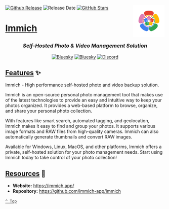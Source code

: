 <a name="top" href="docker-compose.yml" target="_blank"><img height="100" align="right" src="assets/icon.png" alt="Immich" /></a>

[![Github Release][github-release]](https://github.com/immich-app/immich/releases/tag/v1.134.0)
![Release Date][release-date]
[![GitHub Stars][github-stars]](https://github.com/immich-app/immich)

<h1>

[Immich](docker-compose.yml)

</h1>

<div align="center">

### _Self-Hosted Photo &amp; Video Management Solution_

<a href="https://bsky.app/profile/aever.au" target="_blank"><img alt="Bluesky" src="https://img.shields.io/badge/Bluesky-0085ff?style=flat-square&logo=bluesky&logoColor=white" /></a>
<a href="mailto:github.discharge208@passfwd.com" target="_blank"><img alt="Bluesky" src="https://img.shields.io/badge/Email-00B4F0?style=flat-square&logo=maildotru&logoColor=white" /></a>
<a href="https://discord.com/users/146165361333633024" target="_blank"><img alt="Discord" src="https://img.shields.io/badge/Discord-5865f2?style=flat-square&logo=discord&logoColor=white" /></a>

</div>

## [Features](#top) ✨

Immich - High performance self-hosted photo and video backup solution.

Immich is an open-source personal photo management tool that makes use of the latest technologies to provide an easy and intuitive way to keep your photos organized. It provides a web-based platform to browse, organize, and share your personal photo collection.

With features like smart search, automated tagging, and geolocation, Immich makes it easy to find and group your photos. It supports various image formats and RAW files from high-quality cameras. Immich can also automatically generate thumbnails and convert RAW images.

Available for Windows, Linux, MacOS, and other platforms, Immich offers a private, self-hosted solution for your photo management needs. Start using Immich today to take control of your photo collection!

## [Resources](#top) 📖

* **Website:** https://immich.app/
* **Repository:** https://github.com/immich-app/immich

[`^ Top`](#top)




[github-release]: https://img.shields.io/github/v/release/immich-app/immich?style=flat-square&labelColor=31383f
[release-date]: https://img.shields.io/github/release-date/immich-app/immich?style=flat-square&labelColor=31383f
[github-stars]: https://img.shields.io/github/stars/immich-app/immich
